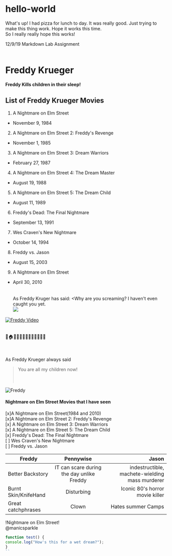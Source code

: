 # hello-world
What's up!  I had pizza for lunch to day.  It was really good.
Just trying to make this thing work.  Hope it works this time.  
So I really really hope this works!





12/9/19 Markdown Lab Assignment<br><br>

# Freddy Krueger
  **Freddy Kills children in their sleep!**
  ## List of Freddy Krueger Movies
1. A Nightmare on Elm Street
* November 9, 1984
2. A Nightmare on Elm Street 2: Freddy's Revenge
* November 1, 1985
3. A Nightmare on Elm Street 3: Dream Warriors
* February 27, 1987
4. A Nightmare on Elm Street 4: The Dream Master
* August 19, 1988
5. A Nightmare on Elm Street 5: The Dream Child
* August 11, 1989
6. Freddy's Dead: The Final Nightmare
* September 13, 1991
7. Wes Craven's New Nightmare
* October 14, 1994
8. Freddy vs. Jason
* August 15, 2003
9. A Nightmare on Elm Street
* April 30, 2010<br><br><br>
As Freddy Kruger has said:
    <Why are you screaming? I haven't even caught you yet.<br>
 ![](https://en.wikipedia.org/wiki/File:Freddy_Krueger_(Robert_Englund).jpg)

[![Freddy Video](freddy.png)](https://youtu.be/F8Hm_9kRqAY)<br><br><br>
:girl::house::sleeping::zzz::man::rage::fork_and_knife::red_circle::girl::fearful::x::man::satisfied:<br><br><br>

As Freddy Krueger always said
>You are all my children now!<br><br><br>                     
                  
 ![Freddy](https://upload.wikimedia.org/wikipedia/en/e/eb/Freddy_Krueger_%28Robert_Englund%29.jpg)
 
 #### Nightmare on Elm Street Movies that I have seen<br>
 [x]A Nightmare on Elm Street(1984 and 2010)<br>
 [x]A Nightmare on Elm Street 2: Freddy's Revenge<br>
 [x] A Nightmare on Elm Street 3: Dream Warriors<br>
 [x] A Nightmare on Elm Street 5: The Dream Child<br>
 [x] Freddy's Dead: The Final Nightmare<br>
 [ ] Wes Craven's New Nightmare<br>
 [ ] Freddy vs. Jason<br>
 
 | Freddy        | Pennywise          |  Jason| 
| ------------- |:-------------:| -----:|
| Better Backstory      | IT can scare during the day unlike Freddy|  indestructible, machete-wielding mass murderer|
| Burnt Skin/KnifeHand      | Disturbing      |Iconic 80's horror movie killer  
| Great catchphrases | Clown      |   Hates summer Camps|
 
 \!Nightmare on Elm Street\!<br>
  @manicsparkle
 
 ```javascript
function test() {
 console.log("How's this for a wet dream?");
}
``
 
 
 



